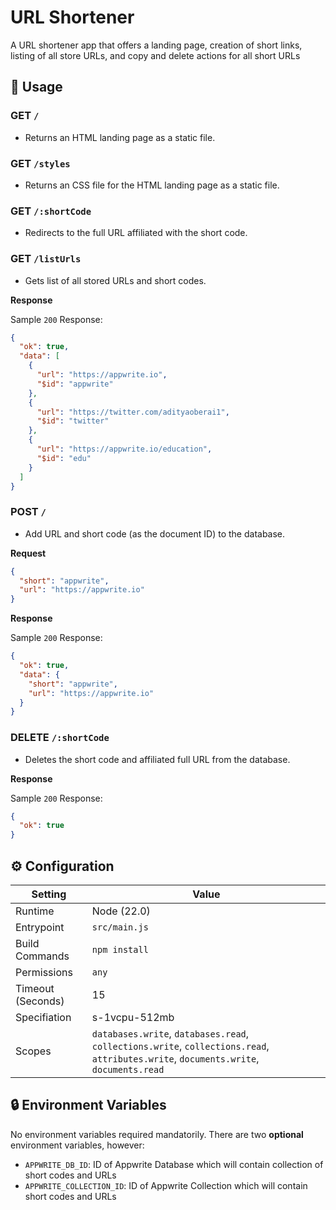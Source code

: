 # URL Shortener

A URL shortener app that offers a landing page, creation of short links, listing of all store URLs, and copy and delete actions for all short URLs

## 🧰 Usage

### GET `/`

- Returns an HTML landing page as a static file.

### GET `/styles`

- Returns an CSS file for the HTML landing page as a static file.

### GET `/:shortCode`

- Redirects to the full URL affiliated with the short code.

### GET `/listUrls`

- Gets list of all stored URLs and short codes.

**Response**

Sample `200` Response:

```json
{
  "ok": true,
  "data": [
    {
      "url": "https://appwrite.io",
      "$id": "appwrite"
    },
    {
      "url": "https://twitter.com/adityaoberai1",
      "$id": "twitter"
    },
    {
      "url": "https://appwrite.io/education",
      "$id": "edu"
    }
  ]
}
```

### POST `/`

- Add URL and short code (as the document ID) to the database.

**Request**

```json
{
  "short": "appwrite",
  "url": "https://appwrite.io" 
}
```

**Response**

Sample `200` Response:

```json
{
  "ok": true,
  "data": {
    "short": "appwrite",
    "url": "https://appwrite.io"
  }
}
```

### DELETE `/:shortCode`

- Deletes the short code and affiliated full URL from the database.

**Response**

Sample `200` Response:

```json
{
  "ok": true
}
```

## ⚙️ Configuration

| Setting           | Value         |
| ----------------- | ------------- |
| Runtime           | Node (22.0)   |
| Entrypoint        | `src/main.js` |
| Build Commands    | `npm install` |
| Permissions       | `any`         |
| Timeout (Seconds) | 15            |
| Specifiation      | s-1vcpu-512mb |
| Scopes            | `databases.write`, `databases.read`, `collections.write`,  `collections.read`, `attributes.write`, `documents.write`, `documents.read` |

## 🔒 Environment Variables

No environment variables required mandatorily. There are two **optional** environment variables, however:

- `APPWRITE_DB_ID`: ID of Appwrite Database which will contain collection of short codes and URLs
- `APPWRITE_COLLECTION_ID`: ID of Appwrite Collection which will contain short codes and URLs

